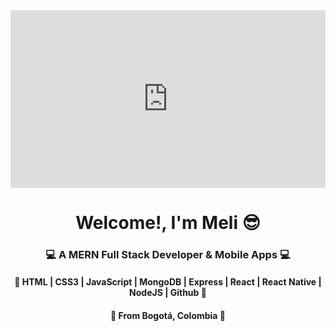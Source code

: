 <div id="header-gif" align="center">
<div style="width:100%"><div style="height:0;padding-bottom:56.25%;position:relative;width:100%"><iframe allowfullscreen="" frameBorder="0" height="100%" src="https://giphy.com/embed/nuufztgCvyJZIuSkgd/video" style="left:0;position:absolute;top:0" width="100%"></iframe></div></div>
<h1 align="center">Welcome!, I'm Meli 😎</h1>
<h3 align="center">💻 A MERN Full Stack Developer & Mobile Apps 💻</h3>
<h4>🧠 HTML | CSS3 | JavaScript | MongoDB | Express | React | React Native | NodeJS | Github 🧠</h4>
<h4>📍 From Bogotá, Colombia 📍</h4>


</div>

<!--
**MelissaUribeRojas21/MelissaUribeRojas21** is a ✨ _special_ ✨ repository because its `README.md` (this file) appears on your GitHub profile.

Here are some ideas to get you started:

- 🔭 I’m currently working on ...
- 🌱 I’m currently learning ...
- 👯 I’m looking to collaborate on ...
- 🤔 I’m looking for help with ...
- 💬 Ask me about ...
- 📫 How to reach me: ...
- 😄 Pronouns: ...
- ⚡ Fun fact: ...
-->
